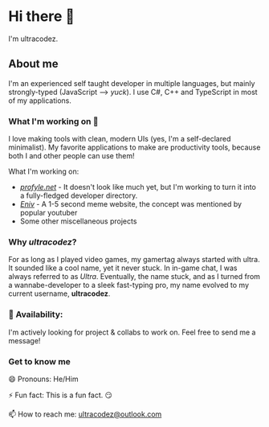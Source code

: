 
# Hi there 👋
I'm ultracodez.

## About me

I'm an experienced self taught developer in multiple languages, but mainly strongly-typed (JavaScript --> *yuck*). I use C#, C++ and TypeScript in most of my applications. 

### What I'm working on 🔎

I love making tools with clean, modern UIs (yes, I'm a self-declared minimalist). My favorite applications to make are productivity tools, because both I and other people can use them!

What I'm working on:

 - *[profyle.net](https://profyle.net/)* - It doesn't look like much yet, but I'm working to turn it into a fully-fledged developer directory.
 - *[Eniv](https://eniv.vercel.app/)* - A 1-5 second meme website, the concept was mentioned by popular youtuber
 - Some other miscellaneous projects



### Why *ultracodez*?
For as long as I played video games, my gamertag always started with ultra. It sounded like a cool name, yet it never stuck. In in-game chat, I was always referred to as *Ultra*. Eventually, the name stuck, and as I turned from a wannabe-developer to a sleek fast-typing pro, my name evolved to my current username, **ultracodez**. 

### 🧭 Availability: 

I'm actively looking for project & collabs to work on. Feel free to send me a message!

### Get to know me

😄 Pronouns: He/Him

⚡ Fun fact: This is a fun fact. 😏

📫 How to reach me: [ultracodez@outlook.com](mailto:ultracodez@outlook.com)

<!--
**ultracodez/ultracodez** is a ✨ _special_ ✨ repository because its `README.md` (this file) appears on your GitHub profile.

Here are some ideas to get you started:

- 🔭 I’m currently working on ...
- 🌱 I’m currently learning ...
- 👯 I’m looking to collaborate on ...
- 🤔 I’m looking for help with ...
- 💬 Ask me about ...
- 📫 How to reach me: ...
- 😄 Pronouns: ...
- ⚡ Fun fact: ...
-->

